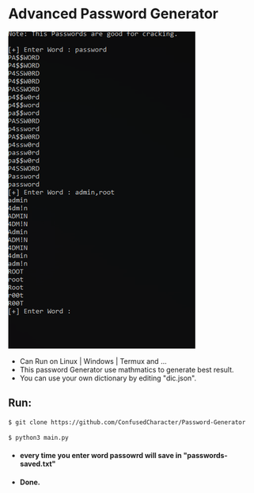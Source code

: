 
# Advanced Password Generator

![alt text](https://raw.githubusercontent.com/ConfusedCharacter/Password-Generator/main/screenshot/help.png)
* Can Run on Linux | Windows | Termux and ...
* This password Generator use mathmatics to generate best result.
* You can use your own dictionary by editing "dic.json". 
## Run:

```bash
$ git clone https://github.com/ConfusedCharacter/Password-Generator
```

```bash
$ python3 main.py
```

* #### every time you enter word passowrd will save in "passwords-saved.txt"
* #### Done.
